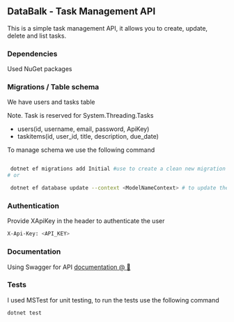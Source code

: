 ## DataBalk - Task Management API

This is a simple task management API, it allows you to create, update, delete and list tasks.


### Dependencies

Used NuGet packages

### Migrations / Table schema

We have users and tasks table

Note. Task is reserved for System.Threading.Tasks

- users(id, username, email, password, ApiKey)
- taskitems(id, user_id, title, description, due_date) 

To manage schema we use the following command

```sh

 dotnet ef migrations add Initial #use to create a clean new migration for DBCOntext
# or

 dotnet ef database update --context <ModelNameContext> # to update the database with the new migration
```

### Authentication

Provide XApiKey in the header to authenticate the user

```sh
X-Api-Key: <API_KEY>
```

### Documentation 

Using Swagger for API  [documentation @ 🔗](https://localhost:7128/swagger/index.html)

### Tests

I used MSTest for unit testing, to run the tests use the following command

```sh
dotnet test
```
